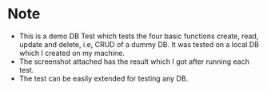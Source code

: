 Note
====
* This is a demo DB Test which tests the four basic functions create, read, update and delete, i.e, CRUD of a dummy DB. It was tested on a local DB which I created on my machine. 
* The screenshot attached has the result which I got after running each test. 
* The test can be easily extended for testing any DB.

